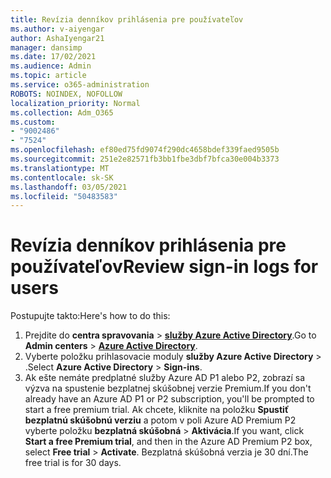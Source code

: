 ```yaml
---
title: Revízia denníkov prihlásenia pre používateľov
ms.author: v-aiyengar
author: AshaIyengar21
manager: dansimp
ms.date: 17/02/2021
ms.audience: Admin
ms.topic: article
ms.service: o365-administration
ROBOTS: NOINDEX, NOFOLLOW
localization_priority: Normal
ms.collection: Adm_O365
ms.custom:
- "9002486"
- "7524"
ms.openlocfilehash: ef80ed75fd9074f290dc4658bdef339faed9505b
ms.sourcegitcommit: 251e2e82571fb3bb1fbe3dbf7bfca30e004b3373
ms.translationtype: MT
ms.contentlocale: sk-SK
ms.lasthandoff: 03/05/2021
ms.locfileid: "50483583"
---
```

# <a name="review-sign-in-logs-for-users"></a><span data-ttu-id="c1f69-102">Revízia denníkov prihlásenia pre používateľov</span><span class="sxs-lookup"><span data-stu-id="c1f69-102">Review sign-in logs for users</span></span>

<span data-ttu-id="c1f69-103">Postupujte takto:</span><span class="sxs-lookup"><span data-stu-id="c1f69-103">Here's how to do this:</span></span>

1. <span data-ttu-id="c1f69-104">Prejdite do **centra spravovania**  >  **[služby Azure Active Directory](https://go.microsoft.com/fwlink/p/?linkid=2067268)**.</span><span class="sxs-lookup"><span data-stu-id="c1f69-104">Go to **Admin centers** > **[Azure Active Directory](https://go.microsoft.com/fwlink/p/?linkid=2067268)**.</span></span>
1. <span data-ttu-id="c1f69-105">Vyberte položku prihlasovacie moduly **služby Azure Active Directory**  >  .</span><span class="sxs-lookup"><span data-stu-id="c1f69-105">Select **Azure Active Directory** > **Sign-ins**.</span></span>
1. <span data-ttu-id="c1f69-106">Ak ešte nemáte predplatné služby Azure AD P1 alebo P2, zobrazí sa výzva na spustenie bezplatnej skúšobnej verzie Premium.</span><span class="sxs-lookup"><span data-stu-id="c1f69-106">If you don't already have an Azure AD P1 or P2 subscription, you'll be prompted to start a free premium trial.</span></span> <span data-ttu-id="c1f69-107">Ak chcete, kliknite na položku **Spustiť bezplatnú skúšobnú verziu** a potom v poli Azure AD Premium P2 vyberte položku **bezplatná skúšobná**  >  **Aktivácia**.</span><span class="sxs-lookup"><span data-stu-id="c1f69-107">If you want, click **Start a free Premium trial**, and then in the Azure AD Premium P2 box, select **Free trial** > **Activate**.</span></span> <span data-ttu-id="c1f69-108">Bezplatná skúšobná verzia je 30 dní.</span><span class="sxs-lookup"><span data-stu-id="c1f69-108">The free trial is for 30 days.</span></span>
